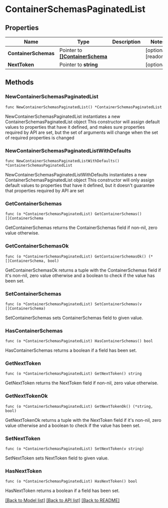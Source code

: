 # ContainerSchemasPaginatedList

## Properties

Name | Type | Description | Notes
------------ | ------------- | ------------- | -------------
**ContainerSchemas** | Pointer to [**[]ContainerSchema**](ContainerSchema.md) |  | [optional] [readonly] 
**NextToken** | Pointer to **string** |  | [optional] 

## Methods

### NewContainerSchemasPaginatedList

`func NewContainerSchemasPaginatedList() *ContainerSchemasPaginatedList`

NewContainerSchemasPaginatedList instantiates a new ContainerSchemasPaginatedList object
This constructor will assign default values to properties that have it defined,
and makes sure properties required by API are set, but the set of arguments
will change when the set of required properties is changed

### NewContainerSchemasPaginatedListWithDefaults

`func NewContainerSchemasPaginatedListWithDefaults() *ContainerSchemasPaginatedList`

NewContainerSchemasPaginatedListWithDefaults instantiates a new ContainerSchemasPaginatedList object
This constructor will only assign default values to properties that have it defined,
but it doesn't guarantee that properties required by API are set

### GetContainerSchemas

`func (o *ContainerSchemasPaginatedList) GetContainerSchemas() []ContainerSchema`

GetContainerSchemas returns the ContainerSchemas field if non-nil, zero value otherwise.

### GetContainerSchemasOk

`func (o *ContainerSchemasPaginatedList) GetContainerSchemasOk() (*[]ContainerSchema, bool)`

GetContainerSchemasOk returns a tuple with the ContainerSchemas field if it's non-nil, zero value otherwise
and a boolean to check if the value has been set.

### SetContainerSchemas

`func (o *ContainerSchemasPaginatedList) SetContainerSchemas(v []ContainerSchema)`

SetContainerSchemas sets ContainerSchemas field to given value.

### HasContainerSchemas

`func (o *ContainerSchemasPaginatedList) HasContainerSchemas() bool`

HasContainerSchemas returns a boolean if a field has been set.

### GetNextToken

`func (o *ContainerSchemasPaginatedList) GetNextToken() string`

GetNextToken returns the NextToken field if non-nil, zero value otherwise.

### GetNextTokenOk

`func (o *ContainerSchemasPaginatedList) GetNextTokenOk() (*string, bool)`

GetNextTokenOk returns a tuple with the NextToken field if it's non-nil, zero value otherwise
and a boolean to check if the value has been set.

### SetNextToken

`func (o *ContainerSchemasPaginatedList) SetNextToken(v string)`

SetNextToken sets NextToken field to given value.

### HasNextToken

`func (o *ContainerSchemasPaginatedList) HasNextToken() bool`

HasNextToken returns a boolean if a field has been set.


[[Back to Model list]](../README.md#documentation-for-models) [[Back to API list]](../README.md#documentation-for-api-endpoints) [[Back to README]](../README.md)


